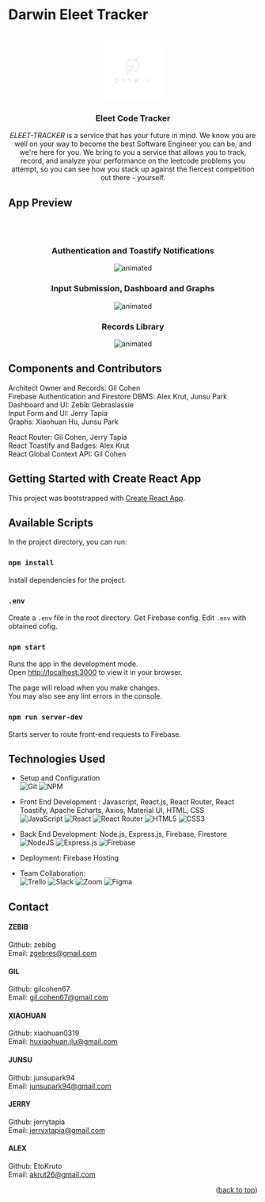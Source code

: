 # Darwin Eleet Tracker

<br />
<div align="center">
  <a href="https://github.com/Chicago-Deep-Dish/darwin-elite-tracker">
    <img src="src/assets/Darwin_Logo_transparent.png" alt="Logo" width="120" height="120">
  </a>

  <h3 align="center">Eleet Code Tracker</h3>

  <p align="center">
            <p><em>ELEET-TRACKER</em> is a service that has your future in mind. We know you are well on your way to become the best Software Engineer you can be, and we're here for you. We bring to you a service that allows you to track, record, and analyze your performance on the leetcode problems you attempt, so you can see how you stack up against the fiercest competition out there - yourself.</p>

  </p>
</div>

## App Preview
<br />
<div align="center"><br />
    <h3 align="center">Authentication and Toastify Notifications</h3>

  <img src="https://media.giphy.com/media/I2dca39UFSBktlNoDn/giphy.gif" alt="animated" /><br />
    <h3 align="center">Input Submission, Dashboard and Graphs</h3>

  <img src="https://media.giphy.com/media/dY8TebUTKbWDixb2tU/giphy.gif" alt="animated" /><br />
    <h3 align="center">Records Library</h3>

  <img src="https://media.giphy.com/media/lMAbvaeFIHkSC9docz/giphy.gif" alt="animated" /><br />
  </div>

## Components and Contributors

Architect Owner and Records: Gil Cohen  
Firebase Authentication and Firestore DBMS: Alex Krut, Junsu Park  
Dashboard and UI: Zebib Gebraslassie  
Input Form and UI: Jerry Tapia  
Graphs: Xiaohuan Hu, Junsu Park  

React Router: Gil Cohen, Jerry Tapia  
React Toastify and Badges: Alex Krut  
React Global Context API: Gil Cohen  


## Getting Started with Create React App

This project was bootstrapped with [Create React App](https://github.com/facebook/create-react-app).

## Available Scripts

In the project directory, you can run:

### `npm install`

Install dependencies for the project.

### `.env`

Create a `.env` file in the root directory.
Get Firebase config.
Edit `.env` with obtained cofig.

### `npm start`

Runs the app in the development mode.\
Open [http://localhost:3000](http://localhost:3000) to view it in your browser.

The page will reload when you make changes.\
You may also see any lint errors in the console.

### `npm run server-dev`

Starts server to route front-end requests to Firebase.

## Technologies Used

- Setup and Configuration \
![Git](https://img.shields.io/badge/git-%23F05033.svg?style=for-the-badge&logo=git&logoColor=white)
![NPM](https://img.shields.io/badge/NPM-%23000000.svg?style=for-the-badge&logo=npm&logoColor=white)

- Front End Development : Javascript, React.js, React Router, React Toastify, Apache Echarts, Axios, Material UI, HTML, CSS \
![JavaScript](https://img.shields.io/badge/javascript-%23323330.svg?style=for-the-badge&logo=javascript&logoColor=%23F7DF1E)
![React](https://img.shields.io/badge/react-%2320232a.svg?style=for-the-badge&logo=react&logoColor=%2361DAFB)
![React Router](https://img.shields.io/badge/React_Router-CA4245?style=for-the-badge&logo=react-router&logoColor=white)
![HTML5](https://img.shields.io/badge/html5-%23E34F26.svg?style=for-the-badge&logo=html5&logoColor=white)
![CSS3](https://img.shields.io/badge/css3-%231572B6.svg?style=for-the-badge&logo=css3&logoColor=white)

- Back End Development: Node.js, Express.js, Firebase, Firestore \
![NodeJS](https://img.shields.io/badge/node.js-6DA55F?style=for-the-badge&logo=node.js&logoColor=white)
![Express.js](https://img.shields.io/badge/express.js-%23404d59.svg?style=for-the-badge&logo=express&logoColor=%2361DAFB)
![Firebase](https://img.shields.io/badge/firebase-%23039BE5.svg?style=for-the-badge&logo=firebase)

- Deployment: Firebase Hosting

- Team Collaboration: \
![Trello](https://img.shields.io/badge/Trello-%23026AA7.svg?style=for-the-badge&logo=Trello&logoColor=white)
![Slack](https://img.shields.io/badge/Slack-4A154B?style=for-the-badge&logo=slack&logoColor=white)
![Zoom](https://img.shields.io/badge/Zoom-2D8CFF?style=for-the-badge&logo=zoom&logoColor=white)
![Figma](https://img.shields.io/badge/figma-%23F24E1E.svg?style=for-the-badge&logo=figma&logoColor=white)

## Contact

#### ZEBIB
Github: zebibg <br />
Email: zgebres@gmail.com

#### GIL
Github: gilcohen67 <br />
Email: gil.cohen67@gmail.com

#### XIAOHUAN
Github: xiaohuan0319 <br />
Email: huxiaohuan.jlu@gmail.com

#### JUNSU
Github: junsupark94 <br />
Email: junsupark94@gmail.com

#### JERRY 
Github: jerrytapia <br />
Email: jerryxtapia@gmail.com

#### ALEX
Github: EtoKruto <br />
Email: akrut26@gmail.com

<p align="right">(<a href="#top">back to top</a>)</p>

